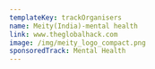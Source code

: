 ```yaml
---
templateKey: trackOrganisers
name: Meity(India)-mental health
link: www.theglobalhack.com
image: /img/meity_logo_compact.png
sponsoredTrack: Mental Health
---
```

